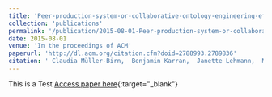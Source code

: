```yaml
---
title: 'Peer-production-system-or-collaborative-ontology-engineering-effort:-what-is-Wikidata?'
collection: 'publications'
permalink: '/publication/2015-08-01-Peer-production-system-or-collaborative-ontology-engineering-effort-what-is-Wikidata'
date: 2015-08-01
venue: 'In the proceedings of ACM'
paperurl: 'http://dl.acm.org/citation.cfm?doid=2788993.2789836'
citation: ' Claudia Müller-Birn,  Benjamin Karran,  Janette Lehmann,  Markus Luczak-Rösch, "Peer-production-system-or-collaborative-ontology-engineering-effort:-what-is-Wikidata?." In the proceedings of ACM, 2015.'
---
```


This is a Test
[Access paper here](http://dl.acm.org/citation.cfm?doid=2788993.2789836){:target="_blank"}
